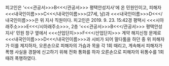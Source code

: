 피고인은 ‘<<<관공서>>>B<<</관공서>>> 평택안성지사'에 온 민원인이고, 피해자 <<<내국인이름>>>C<<</내국인이름>>>(27세, 남)과 <<<내국인이름>>>D<<</내국인이름>>>은 위 지사 직원이다.
피고인은 2019. 9. 23. 15:42경 평택시 <<<시아래주소>>>E<<</시아래주소>>>, 2층 ‘<<<관공서>>>B<<</관공서>>> 평택안성지사' 민원 창구 옆에서 <<<산업단지>>>F<<</산업단지>>> 계약 해지신청 문제로 <<<내국인이름>>>D<<</내국인이름>>>과 시비가 되어 말다툼을 하던 중 위 피해자가 이를 제지하자, 오른손으로 피해자의 가슴과 목을 각 1회 때리고, 계속해서 피해자가 폭행 사실을 경찰에 신고하기 위해 전화 통화를 하자 오른손으로 피해자의 뒤통수를 1회 때려 폭행하였다.
